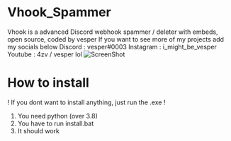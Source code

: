 # Vhook_Spammer
Vhook is a advanced Discord webhook spammer / deleter with embeds, open source, coded by vesper
If you want to see more of my projects add my socials below
Discord : vesper#0003
Instagram : i_might_be_vesper
Youtube : 4zv / vesper lol
![ScreenShot]("https://cdn.discordapp.com/attachments/938247228609409087/943697876066897980/vhook.png")
# How to install
! If you dont want to install anything, just run the .exe !
1. You need python (over 3.8)
2. You have to run install.bat
3. It should work

